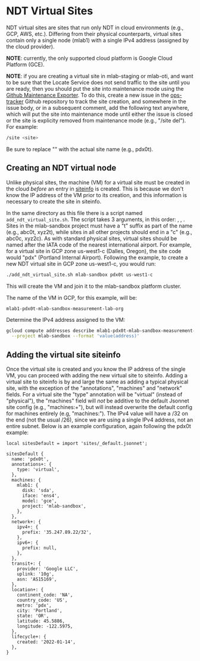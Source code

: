 # NDT Virtual Sites

NDT virtual sites are sites that run only NDT in cloud environments (e.g., GCP, AWS,
etc.). Differing from their physical counterparts, virtual sites contain only
a single node (mlab1) with a single IPv4 address (assigned by the cloud provider).

**NOTE**: currently, the only supported cloud platform is Google Cloud
Platform (GCE).

**NOTE**: if you are creating a virtual site in mlab-staging or mlab-oti, and
want to be sure that the Locate Service does not send traffic to the site until
you are ready, then you should put the site into maintenance mode using the
[Github Maintenance
Exporter](https://docs.google.com/document/d/1qEsGhlS0afr-rGuneqHmL7qxohgEEpYZN4wlbDwrINA/).
To do this, create a new issue in the
[ops-tracker](https://github.com/m-lab/ops-tracker/issues) Github repository to
track the site creation, and somewhere in the issue body, or in a subsequent
comment, add the following text anywhere, which will put the site into
maintenance mode until either the issue is closed or the site is explicity
removed from maintenance mode (e.g., "/site <site> del"). For example:

```sh
/site <site>
```

Be sure to replace "<site>" with the actual site name (e.g., pdx0t).

## Creating an NDT virtual node

Unlike physical sites, the machine (VM) for a virtual site must be created in
the cloud _before_ an entry in [siteinfo](https://github.com/m-lab/siteinfo/) is
created. This is because we don't know the IP address of the VM prior to its
creation, and this information is necessary to create the site in siteinfo.

In the same directory as this file there is a script named
`add_ndt_virtual_site.sh`. The script takes 3 arguments, in this order:
<project>, <site>, <zone>. Sites in the mlab-sandbox project must have a "t"
suffix as part of the name (e.g., abc0t, xyz2t), while sites in all other
projects should end in a "c" (e.g., abc0c, xyz2c). As with standard physical
sites, virtual sites should be named after the IATA code of the nearest
international airport. For example, for a virtual site in GCP zone us-west1-c
(Dalles, Oregon), the site code would "pdx" (Portland Internal Airport).
Following the example, to create a new NDT virtual site in GCP zone us-west1-c,
you would run:

```sh
./add_ndt_virtual_site.sh mlab-sandbox pdx0t us-west1-c
```

This will create the VM and join it to the mlab-sandbox platform cluster.

The name of the VM in GCP, for this example, will be:

`mlab1-pdx0t-mlab-sandbox-measurement-lab-org`

Determine the IPv4 address assigned to the VM:

```sh
gcloud compute addresses describe mlab1-pdx0t-mlab-sandbox-measurement-lab-org \
  --project mlab-sandbox --format 'value(address)'
```

## Adding the virtual site siteinfo

Once the virtual site is created and you know the IP address of the single VM,
you can proceed with adding the new virtual site to siteinfo. Adding a virtual
site to siteinfo is by and large the same as adding a typical physical site,
with the exception of the "annotations", "machines" and "network" fields. For a
virtual site the "type" annotation will be "virtual" (instead of "physical"),
the "machines" field will _not_ be additive to the default Jsonnet site config
(e.g., "machines:+"), but will instead overwrite the default config for machines
entirely (e.g, "machines:"). The IPv4 value will have a /32 on the end (not the
usual /26), since we are using a single IPv4 address, not an entire subnet.
Below is an example configuration, again following the pdx0t example:

```jsonnet
local sitesDefault = import 'sites/_default.jsonnet';

sitesDefault {
  name: 'pdx0t',
  annotations+: {
    type: 'virtual',
  },
  machines: {
    mlab1: {
      disk: 'sda',
      iface: 'ens4',
      model: 'gce',
      project: 'mlab-sandbox',
    },
  },
  network+: {
    ipv4+: {
      prefix: '35.247.89.22/32',
    },
    ipv6+: {
      prefix: null,
    },
  },
  transit+: {
    provider: 'Google LLC',
    uplink: '10g',
    asn: 'AS15169',
  },
  location+: {
    continent_code: 'NA',
    country_code: 'US',
    metro: 'pdx',
    city: 'Portland',
    state: 'OR',
    latitude: 45.5886,
    longitude: -122.5975,
  },
  lifecycle+: {
    created: '2022-01-14',
  },
}
```
